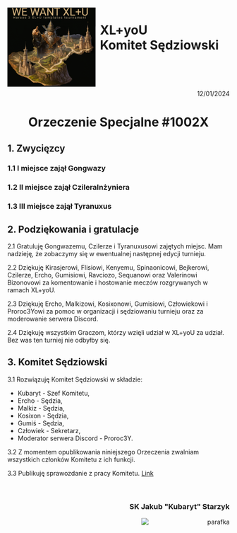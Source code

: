 # <img src="https://github.com/KubarytTournaments/XL-plus-U/blob/stuff/xl%2Bu_logo.png" alt="xl+u_logo" style="height: auto; width:200px; float:left; margin-right: 10px"/><br>XL+yoU <br> Komitet Sędziowski
<br/>
<br/>
<br/>

<p align="right">12/01/2024</p>

<h1 align="center">Orzeczenie Specjalne #1002X</h1>

## 1. Zwycięzcy

### 1.1 I miejsce zajął Gongwazy
### 1.2 II miejsce zajął CzileraInżyniera
### 1.3 III miejsce zajął Tyranuxus

## 2. Podziękowania i gratulacje

2.1 Gratuluję Gongwazemu, Czilerze i Tyranuxusowi zajętych miejsc. Mam nadzieję, że zobaczymy się w ewentualnej następnej edycji turnieju.

2.2 Dziękuję Kirasjerowi, Flisiowi, Kenyemu, Spinaonicowi, Bejkerowi, Czilerze, Ercho, Gumisiowi, Ravciozo, Sequanowi oraz Valerinowi Bizonovowi za komentowanie i hostowanie meczów rozgrywanych w ramach XL+yoU.

2.3 Dziękuję Ercho, Malkizowi, Kosixonowi, Gumisiowi, Człowiekowi i Proroc3Yowi za pomoc w organizacji i sędziowaniu turnieju oraz za moderowanie serwera Discord.

2.4 Dziękuję wszystkim Graczom, którzy wzięli udział w XL+yoU za udział. Bez was ten turniej nie odbyłby się.

## 3. Komitet Sędziowski

3.1 Rozwiązuję Komitet Sędziowski w składzie:

- Kubaryt - Szef Komitetu,
- Ercho - Sędzia,
- Malkiz - Sędzia,
- Kosixon - Sędzia,
- Gumiś - Sędzia,
- Człowiek - Sekretarz,
- Moderator serwera Discord - Proroc3Y.

3.2 Z momentem opublikowania niniejszego Orzeczenia zwalniam wszystkich członków Komitetu z ich funkcji.

3.3 Publikuję sprawozdanie z pracy Komitetu. [Link](https://github.com/KubarytTournaments/XL-plus-U/blob/Polish/Orzeczenia/Za%C5%82%C4%85cznik_nr_1_S%231002X.md)
<br/>
<br/>
<br/>

### <p align="right">SK Jakub "Kubaryt" Starzyk</p>
<div align="right"><img src="https://media.discordapp.net/attachments/1022538414328913930/1136284542727110656/image-removebg-preview_3.png" alt="parafka" style="height: auto; width:200px; float:right;"/></div>
